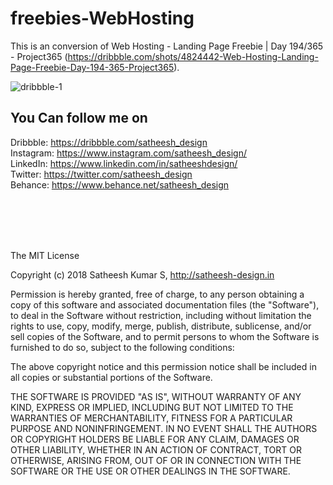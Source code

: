# freebies-WebHosting

This is an conversion of Web Hosting - Landing Page Freebie | Day 194/365 - Project365 (https://dribbble.com/shots/4824442-Web-Hosting-Landing-Page-Freebie-Day-194-365-Project365).




![dribbble-1](https://user-images.githubusercontent.com/25052643/44047409-e2995b94-9f4b-11e8-9e08-0650702b4740.png)



## You Can follow me on 

Dribbble: https://dribbble.com/satheesh_design <br />
Instagram: https://www.instagram.com/satheesh_design/ <br />
LinkedIn: https://www.linkedin.com/in/satheeshdesign/ <br />
Twitter: https://twitter.com/satheesh_design <br />
Behance: https://www.behance.net/satheesh_design <br />


<br />
<br />
<br />
<br />


The MIT License

Copyright (c) 2018 Satheesh Kumar S, http://satheesh-design.in

Permission is hereby granted, free of charge, to any person obtaining a copy
of this software and associated documentation files (the "Software"), to deal
in the Software without restriction, including without limitation the rights
to use, copy, modify, merge, publish, distribute, sublicense, and/or sell
copies of the Software, and to permit persons to whom the Software is
furnished to do so, subject to the following conditions:

The above copyright notice and this permission notice shall be included in
all copies or substantial portions of the Software.

THE SOFTWARE IS PROVIDED "AS IS", WITHOUT WARRANTY OF ANY KIND, EXPRESS OR
IMPLIED, INCLUDING BUT NOT LIMITED TO THE WARRANTIES OF MERCHANTABILITY,
FITNESS FOR A PARTICULAR PURPOSE AND NONINFRINGEMENT. IN NO EVENT SHALL THE
AUTHORS OR COPYRIGHT HOLDERS BE LIABLE FOR ANY CLAIM, DAMAGES OR OTHER
LIABILITY, WHETHER IN AN ACTION OF CONTRACT, TORT OR OTHERWISE, ARISING FROM,
OUT OF OR IN CONNECTION WITH THE SOFTWARE OR THE USE OR OTHER DEALINGS IN
THE SOFTWARE.
